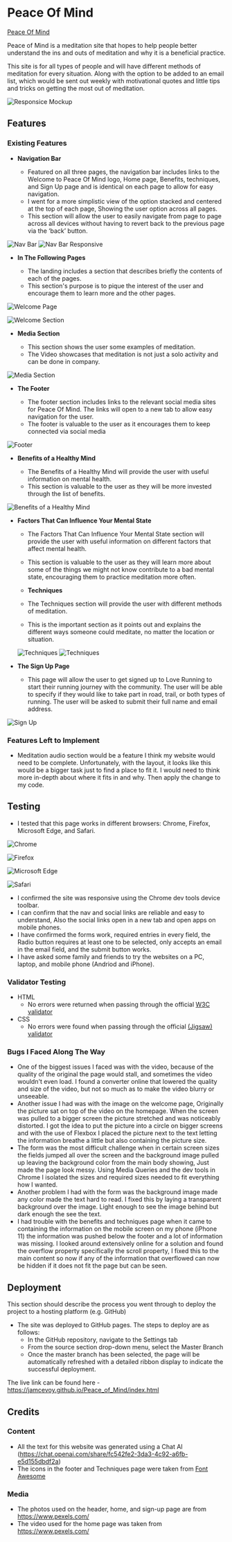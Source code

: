 # Peace Of Mind

[Peace Of Mind](https://jamcevoy.github.io/Peace_of_Mind/index.html)

Peace of Mind is a meditation site that hopes to help people better understand the ins and outs of meditation and why it is a beneficial practice.

This site is for all types of people and will have different methods of meditation for every situation. Along with the option to be added to an email list, which would be sent out weekly with motivational quotes and little tips and tricks on getting the most out of meditation.

![Responsice Mockup](https://github.com/JAmcevoy/Peace_of_Mind/blob/main/assets/images/responsive%20all%20screens.JPG)

## Features


### Existing Features

- __Navigation Bar__

  - Featured on all three pages, the navigation bar includes links to the Welcome to Peace Of Mind logo, Home page, Benefits, techniques, and Sign Up page and is identical on each page to allow for easy navigation.
  - I went for a more simplistic view of the option stacked and centered at the top of each page, Showing the user option across all pages.
  - This section will allow the user to easily navigate from page to page across all devices without having to revert back to the previous page via the ‘back’ button.

![Nav Bar](https://github.com/JAmcevoy/Peace_of_Mind/blob/main/assets/images/nav%20bar.JPG)
![Nav Bar Responsive](https://github.com/JAmcevoy/Peace_of_Mind/blob/main/assets/images/nav-small.JPG)

- __In The Following Pages__

  - The landing includes a section that describes briefly the contents of each of the pages.
  - This section's purpose is to pique the interest of the user and encourage them to learn more and the other pages.

![Welcome Page](https://github.com/JAmcevoy/Peace_of_Mind/blob/main/assets/images/landing%20page%20one.JPG)

![Welcome Section](https://github.com/JAmcevoy/Peace_of_Mind/blob/main/assets/images/landing%20page%20two.JPG)

- __Media Section__

  - This section shows the user some examples of meditation.
  - The Video showcases that meditation is not just a solo activity and can be done in company.

![Media Section](https://github.com/JAmcevoy/Peace_of_Mind/blob/main/assets/images/video.JPG)

- __The Footer__

  - The footer section includes links to the relevant social media sites for Peace Of Mind. The links will open to a new tab to allow easy navigation for the user.
  - The footer is valuable to the user as it encourages them to keep connected via social media

![Footer](https://github.com/JAmcevoy/Peace_of_Mind/blob/main/assets/images/footer.JPG)

- __Benefits of a Healthy Mind__

  - The Benefits of a Healthy Mind will provide the user with useful information on mental health.
  - This section is valuable to the user as they will be more invested through the list of benefits.

![Benefits of a Healthy Mind](https://github.com/JAmcevoy/Peace_of_Mind/blob/main/assets/images/benefits%20page.JPG)

- __Factors That Can Influence Your Mental State__

  - The Factors That Can Influence Your Mental State section will provide the user with useful information on different factors that affect mental health.
  - This section is valuable to the user as they will learn more about some of the things we might not know contribute to a bad mental state, encouraging them to practice meditation more often.

  - __Techniques__

  - The Techniques section will provide the user with different methods of meditation.
  - This is the important section as it points out and explains the different ways someone could meditate, no matter the location or situation.

  ![Techniques](https://github.com/JAmcevoy/Peace_of_Mind/blob/main/assets/images/techniques%20page.JPG)
  ![Techniques](https://github.com/JAmcevoy/Peace_of_Mind/blob/main/assets/images/techniques%20page-small.JPG)
- __The Sign Up Page__

  - This page will allow the user to get signed up to Love Running to start their running journey with the community. The user will be able to specify if they would like to take part in road, trail, or both types of running. The user will be asked to submit their full name and email address.

![Sign Up](https://github.com/JAmcevoy/Peace_of_Mind/blob/main/assets/images/form.JPG)


### Features Left to Implement

- Meditation audio section would be a feature I think my website would need to be complete. Unfortunately, with the layout, it looks like this would be a bigger task just to find a place to fit it. I would need to think more in-depth about where it fits in and why. Then apply the change to my code.

## Testing

- I tested that this page works in different browsers: Chrome, Firefox, Microsoft Edge, and Safari.

![Chrome](https://github.com/JAmcevoy/Peace_of_Mind/blob/main/assets/images/chrome.JPG)

![Firefox](https://github.com/JAmcevoy/Peace_of_Mind/blob/main/assets/images/firefox.JPG)

![Microsoft Edge](https://github.com/JAmcevoy/Peace_of_Mind/blob/main/assets/images/Edge%20(1).JPG)

![Safari](https://github.com/JAmcevoy/Peace_of_Mind/blob/main/assets/images/safari.jpg)


- I confirmed the site was responsive using the Chrome dev tools device toolbar.
- I can confirm that the nav and social links are reliable and easy to understand, Also the social links open in a new tab and open apps on mobile phones.
- I have confirmed the forms work, required entries in every field, the Radio button requires at least one to be selected, only accepts an email in the email field, and the submit button works.
- I have asked some family and friends to try the websites on a PC, laptop, and mobile phone (Andriod and iPhone).

### Validator Testing

- HTML
  - No errors were returned when passing through the official [W3C validator](https://validator.w3.org/nu/?doc=https%3A%2F%2Fcode-institute-org.github.io%2Flove-running-2.0%2Findex.html)
- CSS
  - No errors were found when passing through the official [(Jigsaw) validator](https://jigsaw.w3.org/css-validator/validator?uri=https%3A%2F%2Fvalidator.w3.org%2Fnu%2F%3Fdoc%3Dhttps%253A%252F%252Fcode-institute-org.github.io%252Flove-running-2.0%252Findex.html&profile=css3svg&usermedium=all&warning=1&vextwarning=&lang=en#css)

### Bugs I Faced Along The Way

- One of the biggest issues I faced was with the video, because of the quality of the original the page would stall, and sometimes the video wouldn't even load. I found a converter online that lowered the quality and size of the video, but not so much as to make the video blurry or unseeable.
- Another issue I had was with the image on the welcome page, Originally the picture sat on top of the video on the homepage. When the screen was pulled to a bigger screen the picture stretched and was noticeably distorted. I got the idea to put the picture into a circle on bigger screens and with the use of Flexbox I placed the picture next to the text letting the information breathe a little but also containing the picture size.
- The form was the most difficult challenge when in certain screen sizes the fields jumped all over the screen and the background image pulled up leaving the background color from the main body showing, Just made the page look messy. Using Media Queries and the dev tools in Chrome I isolated the sizes and required sizes needed to fit everything how I wanted.
- Another problem I had with the form was the background image made any color made the text hard to read. I fixed this by laying a transparent background over the image. Light enough to see the image behind but dark enough the see the text.
- I had trouble with the benefits and techniques page when it came to containing the information on the mobile screen on my phone (iPhone 11) the information was pushed below the footer and a lot of information was missing. I looked around extensively online for a solution and found the overflow property specifically the scroll property, I fixed this to the main content so now if any of the information that overflowed can now be hidden if it does not fit the page but can be seen.

## Deployment

This section should describe the process you went through to deploy the project to a hosting platform (e.g. GitHub)

- The site was deployed to GitHub pages. The steps to deploy are as follows:
  - In the GitHub repository, navigate to the Settings tab
  - From the source section drop-down menu, select the Master Branch
  - Once the master branch has been selected, the page will be automatically refreshed with a detailed ribbon display to indicate the successful deployment.

The live link can be found here - <https://jamcevoy.github.io/Peace_of_Mind/index.html>

## Credits

### Content

- All the text for this website was generated using a Chat AI (<https://chat.openai.com/share/fc542fe2-3da3-4c92-a6fb-e5d155dbdf2a>)
- The icons in the footer and Techniques page were taken from [Font Awesome](https://fontawesome.com/)

### Media

- The photos used on the header, home, and sign-up page are from <https://www.pexels.com/>
- The video used for the home page was taken from <https://www.pexels.com/>
